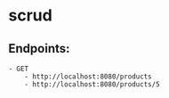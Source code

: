 # scrud

## Endpoints: 
	- GET
		- http://localhost:8080/products
		- http://localhost:8080/products/5